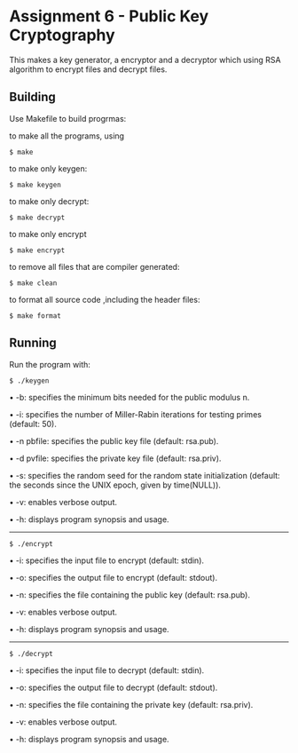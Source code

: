# Assignment 6 - Public Key Cryptography

This makes a key generator, a encryptor and a decryptor which using RSA algorithm to encrypt files and decrypt files.

## Building

Use Makefile to build progrmas:

to make all the programs, using 

```
$ make 
```

to make only keygen:

```
$ make keygen
```

to make only decrypt:

```
$ make decrypt
```

to make only encrypt

```
$ make encrypt
```

to remove all files that are compiler generated:

```
$ make clean
```

to format all source code ,including the header files:

```
$ make format
```
## Running

Run the program with:

```
$ ./keygen 
```
• -b: specifies the minimum bits needed for the public modulus n.

• -i: specifies the number of Miller-Rabin iterations for testing primes (default: 50).

• -n pbfile: specifies the public key file (default: rsa.pub).

• -d pvfile: specifies the private key file (default: rsa.priv).

• -s: specifies the random seed for the random state initialization (default: the seconds since the UNIX epoch, given by time(NULL)).

• -v: enables verbose output.

• -h: displays program synopsis and usage.

------------------------------------------------------------------
```
$ ./encrypt
```

• -i: specifies the input file to encrypt (default: stdin).

• -o: specifies the output file to encrypt (default: stdout).

• -n: specifies the file containing the public key (default: rsa.pub).

• -v: enables verbose output.

• -h: displays program synopsis and usage.

------------------------------------------------------------------
```
$ ./decrypt
```

• -i: specifies the input file to decrypt (default: stdin).

• -o: specifies the output file to decrypt (default: stdout).

• -n: specifies the file containing the private key (default: rsa.priv).

• -v: enables verbose output.

• -h: displays program synopsis and usage.








